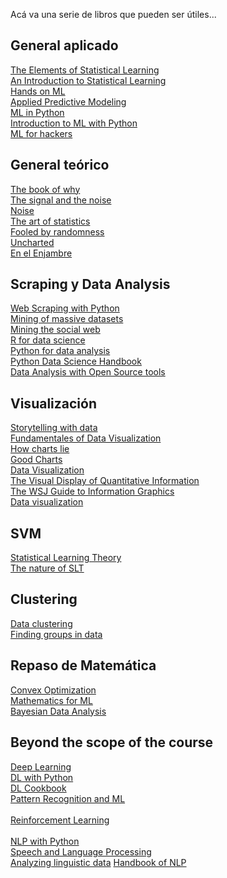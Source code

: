 Acá va una serie de libros que pueden ser útiles...
## General aplicado
[The Elements of Statistical Learning](https://www.goodreads.com/book/show/148009.The_Elements_of_Statistical_Learning?ac=1&from_search=true&qid=yS5kS2AaCR&rank=2) <br />
[An Introduction to Statistical Learning](https://www.goodreads.com/book/show/17397466-an-introduction-to-statistical-learning) <br />
[Hands on ML](https://www.goodreads.com/book/show/40363665-hands-on-machine-learning-with-scikit-learn-keras-and-tensorflow) <br />
[Applied Predictive Modeling](https://www.goodreads.com/book/show/17299542-applied-predictive-modeling) <br />
[ML in Python](https://www.goodreads.com/book/show/23059706-machine-learning-in-python) <br />
[Introduction to ML with Python](https://www.goodreads.com/book/show/24346909-introduction-to-machine-learning-with-python) <br />
[ML for hackers](https://www.goodreads.com/book/show/13482301-machine-learning-for-hackers) <br />


## General teórico
[The book of why](https://www.goodreads.com/book/show/36204378-the-book-of-why) <br />
[The signal and the noise](https://www.goodreads.com/book/show/13588394-the-signal-and-the-noise) <br />
[Noise](https://www.goodreads.com/book/show/55339408-noise) <br />
[The art of statistics](https://www.goodreads.com/book/show/43722897-the-art-of-statistics) <br />
[Fooled by randomness](https://www.goodreads.com/book/show/38315.Fooled_by_Randomness) <br />
[Uncharted](https://www.goodreads.com/book/show/20324580-uncharted) <br />
[En el Enjambre](https://www.goodreads.com/book/show/23345558-en-el-enjambre) <br />

## Scraping y Data Analysis
[Web Scraping with Python](https://www.goodreads.com/book/show/25752783-web-scraping-with-python?ac=1&from_search=true&qid=iB0SXlMxnk&rank=1) <br />
[Mining of massive datasets](https://www.goodreads.com/book/show/12818088-mining-of-massive-datasets) <br />
[Mining the social web](https://www.goodreads.com/book/show/9328656-mining-the-social-web)
<br />
[R for data science](https://www.goodreads.com/book/show/29860163-r-for-data-science) <br />
[Python for data analysis](https://www.goodreads.com/book/show/14744694-python-for-data-analysis) <br />
[Python Data Science Handbook](https://www.goodreads.com/book/show/26457146-python-data-science-handbook) <br />
[Data Analysis with Open Source tools](https://www.goodreads.com/book/show/8360735-data-analysis-with-open-source-tools) <br />

## Visualización
[Storytelling with data](https://www.goodreads.com/book/show/26535513-storytelling-with-data) <br />
[Fundamentales of Data Visualization](https://www.goodreads.com/book/show/40014286-fundamentals-of-data-visualization) <br />
[How charts lie](https://www.goodreads.com/book/show/43726576-how-charts-lie) <br />
[Good Charts](goodreads.com/book/show/27038049-good-charts) <br />
[Data Visualization](https://www.goodreads.com/book/show/29200705-data-visualisation) <br />
[The Visual Display of Quantitative Information](https://www.goodreads.com/book/show/17744.The_Visual_Display_of_Quantitative_Information) <br />
[The WSJ Guide to Information Graphics](https://www.goodreads.com/book/show/6542897-the-wall-street-journal-guide-to-information-graphics) <br />
[Data visualization](https://www.goodreads.com/book/show/39964443-data-visualization) <br />

## SVM
[Statistical Learning Theory](https://www.goodreads.com/book/show/29352723-statistical-learning-theory) <br />
[The nature of SLT](https://www.goodreads.com/book/show/9468739-the-nature-of-statistical-learning-theory) <br />

## Clustering
[Data clustering](https://www.goodreads.com/book/show/2247772.Data_Clustering) <br />
[Finding groups in data](https://www.goodreads.com/book/show/1254075.Finding_Groups_In_Data) <br />

## Repaso de Matemática
[Convex Optimization](https://www.goodreads.com/book/show/148030.Convex_Optimization) <br />
[Mathematics for ML](https://www.goodreads.com/book/show/50040746-mathematics-for-machine-learning) <br />
[Bayesian Data Analysis](https://www.goodreads.com/book/show/619590.Bayesian_Data_Analysis) <br />

## Beyond the scope of the course
[Deep Learning](https://www.goodreads.com/book/show/24072897-deep-learning)  <br />
[DL with Python](https://www.goodreads.com/book/show/33986067-deep-learning-with-python)  <br />
[DL Cookbook](https://www.goodreads.com/book/show/37707168-deep-learning-cookbook) <br />
[Pattern Recognition and ML](https://www.goodreads.com/book/show/55881.Pattern_Recognition_and_Machine_Learning) <br />
<br />
[Reinforcement Learning](https://www.goodreads.com/book/show/739791.Reinforcement_Learning) <br />
<br />
[NLP with Python](https://www.goodreads.com/book/show/6392569.Natural_Language_Processing_with_Python)  <br />
[Speech and Language Processing](https://www.goodreads.com/book/show/908047.Speech_and_Language_Processing)  <br />
[Analyzing linguistic data](https://www.goodreads.com/book/show/6179005-analyzing-linguistic-data)
[Handbook of NLP](https://www.goodreads.com/book/show/6884480-handbook-of-natural-language-processing)



